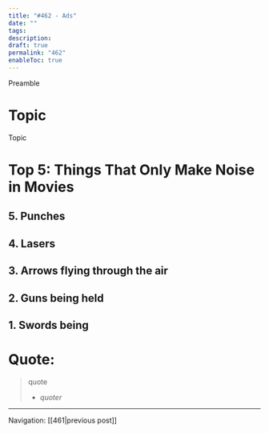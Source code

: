 ```yaml
---
title: "#462 - Ads"
date: ""
tags: 
description: 
draft: true
permalink: "462"
enableToc: true
---
```

Preamble

# Topic
Topic

# Top 5: Things That Only Make Noise in Movies
## 5. Punches
## 4. Lasers 
## 3. Arrows flying through the air
## 2. Guns being held
## 1. Swords being 

# Quote:
> quote
> - <cite>quoter</cite>

---
Navigation:
[[461|previous post]]
